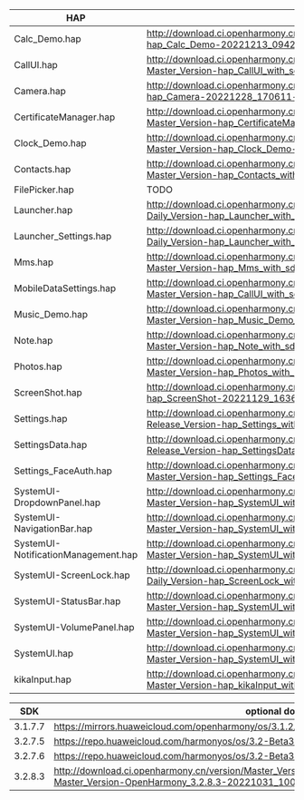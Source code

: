 | HAP | permanent archive addresses |
| - | - |
| Calc_Demo.hap | http://download.ci.openharmony.cn/version/Master_Version/hap_Calc_Demo/20221213_094211/version-Master_Version-hap_Calc_Demo-20221213_094211-hap_Calc_Demo.tar.gz |
| CallUI.hap | http://download.ci.openharmony.cn/version/Master_Version/hap_CallUI_with_sdk/20230321_210506/version-Master_Version-hap_CallUI_with_sdk-20230321_210506-hap_CallUI_with_sdk.tar.gz |
| Camera.hap | http://download.ci.openharmony.cn/version/Master_Version/hap_Camera/20221228_170611/version-Master_Version-hap_Camera-20221228_170611-hap_Camera.tar.gz |
| CertificateManager.hap | http://download.ci.openharmony.cn/version/Master_Version/hap_CertificateManager_with_sdk/20230322_213510/version-Master_Version-hap_CertificateManager_with_sdk-20230322_213510-hap_CertificateManager_with_sdk.tar.gz |
| Clock_Demo.hap | http://download.ci.openharmony.cn/version/Master_Version/hap_Clock_Demo/20221213_094140/version-Master_Version-hap_Clock_Demo-20221213_094140-hap_Clock_Demo.tar.gz |
| Contacts.hap | http://download.ci.openharmony.cn/version/Master_Version/hap_Contacts_with_sdk/20230331_142440/version-Master_Version-hap_Contacts_with_sdk-20230331_142440-hap_Contacts_with_sdk.tar.gz |
| FilePicker.hap | TODO | http://download.ci.openharmony.cn/version/Master_Version/hap_FilePicker_with_sdk/20230327_145725/version-Master_Version-hap_FilePicker_with_sdk-20230327_145725-hap_FilePicker_with_sdk.tar.gz |
| Launcher.hap | http://download.ci.openharmony.cn/version/Daily_Version/hap_Launcher_with_sdk/20230406_113030/version-Daily_Version-hap_Launcher_with_sdk-20230406_113030-hap_Launcher_with_sdk.tar.gz |
| Launcher_Settings.hap | http://download.ci.openharmony.cn/version/Daily_Version/hap_Launcher_with_sdk/20230406_113030/version-Daily_Version-hap_Launcher_with_sdk-20230406_113030-hap_Launcher_with_sdk.tar.gz |
| Mms.hap | http://download.ci.openharmony.cn/version/Master_Version/hap_Mms_with_sdk/20230223_154757/version-Master_Version-hap_Mms_with_sdk-20230223_154757-hap_Mms_with_sdk.tar.gz |
| MobileDataSettings.hap | http://download.ci.openharmony.cn/version/Master_Version/hap_CallUI_with_sdk/20230321_210506/version-Master_Version-hap_CallUI_with_sdk-20230321_210506-hap_CallUI_with_sdk.tar.gz |
| Music_Demo.hap | http://download.ci.openharmony.cn/version/Master_Version/hap_Music_Demo_with_sdk/20230301_102625/version-Master_Version-hap_Music_Demo_with_sdk-20230301_102625-hap_Music_Demo_with_sdk.tar.gz |
| Note.hap | http://download.ci.openharmony.cn/version/Master_Version/hap_Note_with_sdk/20230325_105724/version-Master_Version-hap_Note_with_sdk-20230325_105724-hap_Note_with_sdk_img.tar.gz |
| Photos.hap | http://download.ci.openharmony.cn/version/Master_Version/hap_Photos_with_sdk/20230316_141826/version-Master_Version-hap_Photos_with_sdk-20230316_141826-hap_Photos_with_sdk.tar.gz |
| ScreenShot.hap | http://download.ci.openharmony.cn/version/Master_Version/hap_ScreenShot/20221129_163631/version-Master_Version-hap_ScreenShot-20221129_163631-hap_ScreenShot.tar.gz |
| Settings.hap | http://download.ci.openharmony.cn/version/Release_Version/hap_Settings_with_sdk/20230330_221546/version-Release_Version-hap_Settings_with_sdk-20230330_221546-hap_Settings_with_sdk.tar.gz |
| SettingsData.hap | http://download.ci.openharmony.cn/version/Release_Version/hap_SettingsData_with_sdk/20230317_101418/version-Release_Version-hap_SettingsData_with_sdk-20230317_101418-hap_SettingsData_with_sdk.tar.gz |
| Settings_FaceAuth.hap | http://download.ci.openharmony.cn/version/Master_Version/hap_Settings_FaceAuth/20221213_094607/version-Master_Version-hap_Settings_FaceAuth-20221213_094607-hap_Settings_FaceAuth.tar.gz |
| SystemUI-DropdownPanel.hap | http://download.ci.openharmony.cn/version/Master_Version/hap_SystemUI_with_sdk/20230407_142149/version-Master_Version-hap_SystemUI_with_sdk-20230407_142149-hap_SystemUI_with_sdk.tar.gz |
| SystemUI-NavigationBar.hap | http://download.ci.openharmony.cn/version/Master_Version/hap_SystemUI_with_sdk/20230407_142149/version-Master_Version-hap_SystemUI_with_sdk-20230407_142149-hap_SystemUI_with_sdk.tar.gz |
| SystemUI-NotificationManagement.hap | http://download.ci.openharmony.cn/version/Master_Version/hap_SystemUI_with_sdk/20230407_142149/version-Master_Version-hap_SystemUI_with_sdk-20230407_142149-hap_SystemUI_with_sdk.tar.gz |
| SystemUI-ScreenLock.hap | http://download.ci.openharmony.cn/version/Daily_Version/hap_ScreenLock_with_sdk/20230404_220738/version-Daily_Version-hap_ScreenLock_with_sdk-20230404_220738-hap_ScreenLock_with_sdk.tar.gz |
| SystemUI-StatusBar.hap | http://download.ci.openharmony.cn/version/Master_Version/hap_SystemUI_with_sdk/20230407_142149/version-Master_Version-hap_SystemUI_with_sdk-20230407_142149-hap_SystemUI_with_sdk.tar.gz |
| SystemUI-VolumePanel.hap | http://download.ci.openharmony.cn/version/Master_Version/hap_SystemUI_with_sdk/20230407_142149/version-Master_Version-hap_SystemUI_with_sdk-20230407_142149-hap_SystemUI_with_sdk.tar.gz |
| SystemUI.hap | http://download.ci.openharmony.cn/version/Master_Version/hap_SystemUI_with_sdk/20230407_142149/version-Master_Version-hap_SystemUI_with_sdk-20230407_142149-hap_SystemUI_with_sdk.tar.gz |
| kikaInput.hap | http://download.ci.openharmony.cn/version/Master_Version/hap_kikaInput_with_sdk/20230223_154243/version-Master_Version-hap_kikaInput_with_sdk-20230223_154243-hap_kikaInput_with_sdk.tar.gz |

| SDK | optional download urls |
| - | - |
| 3.1.7.7 | https://mirrors.huaweicloud.com/openharmony/os/3.1.2/sdk-patch/ohos-sdk-full.tar.gz |
| 3.2.7.5 | https://repo.huaweicloud.com/harmonyos/os/3.2-Beta3/ohos-sdk-windows_linux-full.tar.gz |
| 3.2.7.6 | https://repo.huaweicloud.com/harmonyos/os/3.2-Beta3/sdk-patch/ohos-sdk-full.tar.gz |
| 3.2.8.3 | http://download.ci.openharmony.cn/version/Master_Version/OpenHarmony_3.2.8.3/20221031_100640/version-Master_Version-OpenHarmony_3.2.8.3-20221031_100640-ohos-sdk-full.tar.gz |
